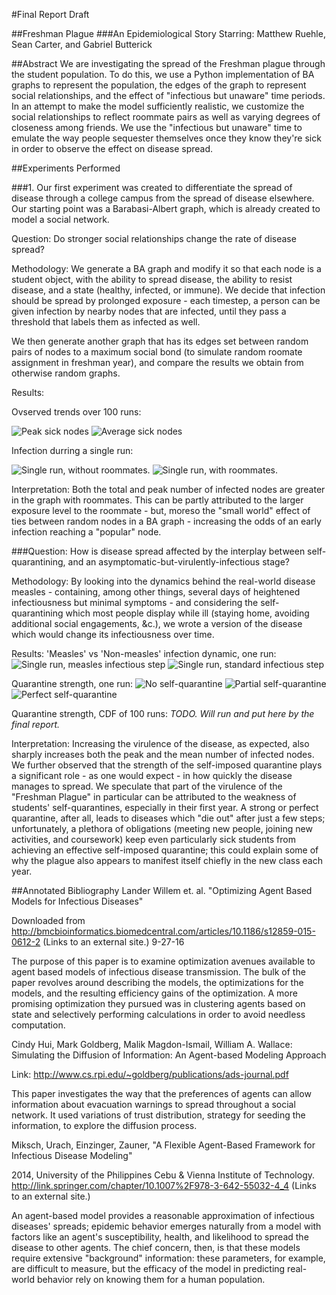 #Final Report Draft

##Freshman Plague
###An Epidemiological Story
Starring: Matthew Ruehle, Sean Carter, and Gabriel Butterick


##Abstract
We are investigating the spread of the Freshman plague through the student population. To do this, we use a Python implementation of BA graphs to represent the population, the edges of the graph to represent social relationships, and the effect of "infectious but unaware" time periods. In an attempt to make the model sufficiently realistic, we customize the social relationships to reflect roommate pairs as well as varying degrees of closeness among friends. We use the "infectious but unaware" time to emulate the way people sequester themselves once they know they're sick in order to observe the effect on disease spread.


##Experiments Performed

###1. Our first experiment was created to differentiate the spread of disease through a college campus from the spread of disease elsewhere. Our starting point was a Barabasi-Albert graph, which is already created to model a social network.

Question: Do stronger social relationships change the rate of disease spread?


Methodology: We generate a BA graph and modify it so that each node is a student object, with the ability to spread disease, the ability to resist disease, and a state (healthy, infected, or immune). We decide that infection should be spread by prolonged exposure - each timestep, a person can be given infection by nearby nodes that are infected, until they pass a threshold that labels them as infected as well.

We then generate another graph that has its edges set between random pairs of nodes to a maximum social bond (to simulate random roomate assignment in freshman year), and compare the results we obtain from otherwise random graphs.

Results:

Ovserved trends over 100 runs:

![Peak sick nodes](imgs/max_infected_cdf.png)
![Average sick nodes](imgs/average_infected_cdf.png)

Infection durring a single run:

![Single run, without roommates.](imgs/single_iter_NR.png)
![Single run, with roommates.](imgs/single_iter_R.png)

Interpretation: Both the total and peak number of infected nodes are greater in the graph with roommates. This can be partly attributed to the larger exposure level to the roommate - but, moreso the "small world" effect of ties between random nodes in a BA graph - increasing the odds of an early infection reaching a "popular" node.


###Question: How is disease spread affected by the interplay between self-quarantining, and an asymptomatic-but-virulently-infectious stage?

Methodology: By looking into the dynamics behind the real-world disease measles - containing, among other things, several days of heightened infectiousness but minimal symptoms - and considering the self-quarantining which most people display while ill (staying home, avoiding additional social engagements, &c.), we wrote a version of the disease which would change its infectiousness over time.

Results:
'Measles' vs 'Non-measles' infection dynamic, one run:
![Single run, measles infectious step](imgs/measles_onerun_numsick_overtime.png)
![Single run, standard infectious step](imgs/notmeasles_onerun_numsick_overtime.png)

Quarantine strength, one run:
![No self-quarantine](imgs/no_sq.png)
![Partial self-quarantine](imgs/some_sq.png)
![Perfect self-quarantine](imgs/all_sq.png)

Quarantine strength, CDF of 100 runs:
_TODO. Will run and put here by the final report._

Interpretation: Increasing the virulence of the disease, as expected, also sharply increases both the peak and the mean number of infected nodes. We further observed that the strength of the self-imposed quarantine plays a significant role - as one would expect - in how quickly the disease manages to spread.
We speculate that part of the virulence of the "Freshman Plague" in particular can be attributed to the weakness of students' self-quarantines, especially in their first year. A strong or perfect quarantine, after all, leads to diseases which "die out" after just a few steps; unfortunately, a plethora of obligations (meeting new people, joining new activities, and coursework) keep even particularly sick students from achieving an effective self-imposed quarantine; this could explain some of why the plague also appears to manifest itself chiefly in the new class each year.


##Annotated Bibliography
Lander Willem et. al. "Optimizing Agent Based Models for Infectious Diseases"

Downloaded from http://bmcbioinformatics.biomedcentral.com/articles/10.1186/s12859-015-0612-2 (Links to an external site.) 9-27-16

The purpose of this paper is to examine optimization avenues available to agent based models of infectious disease transmission. The bulk of the paper revolves around describing the models, the optimizations for the models, and the resulting efficiency gains of the optimization. A more promising optimization they pursued was in clustering agents based on state and selectively performing calculations in order to avoid needless computation.


Cindy Hui, Mark Goldberg, Malik Magdon-Ismail, William A. Wallace: Simulating the Diffusion of Information: An Agent-based Modeling Approach

Link: http://www.cs.rpi.edu/~goldberg/publications/ads-journal.pdf 

This paper investigates the way that the preferences of agents can allow information about evacuation warnings to spread throughout a social network. It used variations of trust distribution, strategy for seeding the information, to explore the diffusion process.


Miksch, Urach, Einzinger, Zauner, "A Flexible Agent-Based Framework for Infectious Disease Modeling"

2014, University of the Philippines Cebu & Vienna Institute of Technology.  http://link.springer.com/chapter/10.1007%2F978-3-642-55032-4_4 (Links to an external site.)

An agent-based model provides a reasonable approximation of infectious diseases' spreads; epidemic behavior emerges naturally from a model with factors like an agent's susceptibility, health, and likelihood to spread the disease to other agents. The chief concern, then, is that these models require extensive "background" information: these parameters, for example, are difficult to measure, but the efficacy of the model in predicting real-world behavior rely on knowing them for a human population.